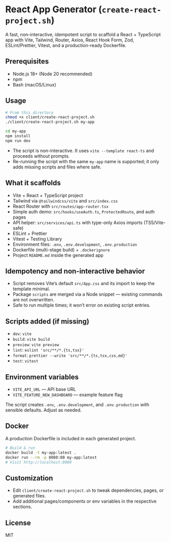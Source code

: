 # React App Generator (`create-react-project.sh`)

A fast, non-interactive, idempotent script to scaffold a React + TypeScript app with Vite, Tailwind, Router, Axios, React Hook Form, Zod, ESLint/Prettier, Vitest, and a production-ready Dockerfile.

## Prerequisites

- Node.js 18+ (Node 20 recommended)
- npm
- Bash (macOS/Linux)

## Usage

```bash
# From this directory
chmod +x client/create-react-project.sh
./client/create-react-project.sh my-app

cd my-app
npm install
npm run dev
```

- The script is non-interactive. It uses `vite --template react-ts` and proceeds without prompts.
- Re-running the script with the same `my-app` name is supported; it only adds missing scripts and files where safe.

## What it scaffolds

- Vite + React + TypeScript project
- Tailwind via `@tailwindcss/vite` and `src/index.css`
- React Router with `src/routes/app-router.tsx`
- Simple auth demo: `src/hooks/useAuth.ts`, `ProtectedRoute`, and auth pages
- API helper: `src/services/api.ts` with type-only Axios imports (TS5/Vite-safe)
- ESLint + Prettier
- Vitest + Testing Library
- Environment files: `.env`, `.env.development`, `.env.production`
- Dockerfile (multi-stage build) + `.dockerignore`
- Project `README.md` inside the generated app

## Idempotency and non-interactive behavior

- Script removes Vite’s default `src/App.css` and its import to keep the template minimal.
- Package `scripts` are merged via a Node snippet — existing commands are not overwritten.
- Safe to run multiple times; it won’t error on existing script entries.

## Scripts added (if missing)

- `dev`: `vite`
- `build`: `vite build`
- `preview`: `vite preview`
- `lint`: `eslint 'src/**/*.{ts,tsx}'`
- `format`: `prettier --write 'src/**/*.{ts,tsx,css,md}'`
- `test`: `vitest`

## Environment variables

- `VITE_API_URL` — API base URL
- `VITE_FEATURE_NEW_DASHBOARD` — example feature flag

The script creates `.env`, `.env.development`, and `.env.production` with sensible defaults. Adjust as needed.

## Docker

A production Dockerfile is included in each generated project.

```bash
# Build & run
docker build -t my-app:latest .
docker run --rm -p 8080:80 my-app:latest
# Visit http://localhost:8080
```

## Customization

- Edit `client/create-react-project.sh` to tweak dependencies, pages, or generated files.
- Add additional pages/components or env variables in the respective sections.

## License

MIT
